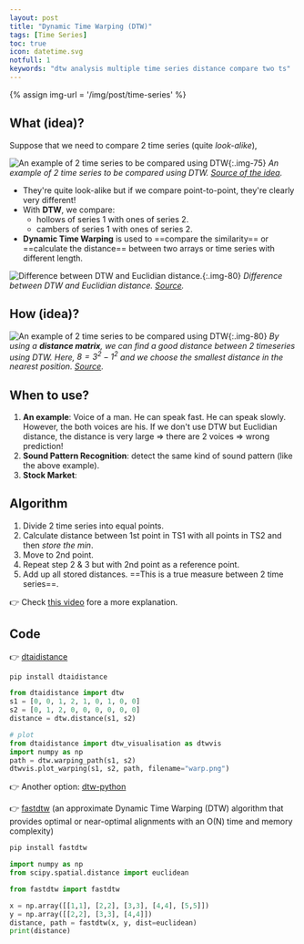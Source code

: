 ```yaml
---
layout: post
title: "Dynamic Time Warping (DTW)"
tags: [Time Series]
toc: true
icon: datetime.svg
notfull: 1
keywords: "dtw analysis multiple time series distance compare two ts"
---
```


{% assign img-url = '/img/post/time-series' %}

## What (idea)?

Suppose that we need to compare 2 time series (quite _look-alike_),

![An example of 2 time series to be compared using DTW]({{img-url}}/dtw-example.png){:.img-75}
_An example of 2 time series to be compared using DTW. [Source of the idea](https://www.youtube.com/watch?v=v_WLX0fu_UE)._

- They're quite look-alike but if we compare point-to-point, they're clearly very different!
- With **DTW**, we compare:
  - hollows of series 1 with ones of series 2.
  - cambers of series 1 with ones of series 2.
- **Dynamic Time Warping** is used to ==compare the similarity== or ==calculate the distance== between two arrays or time series with different length.

![Difference between DTW and Euclidian distance.]({{img-url}}/Euclidean-distance-vs-DTW.png){:.img-80}
_Difference between DTW and Euclidian distance. [Source](https://www.researchgate.net/figure/Euclidean-distance-vs-DTW_fig7_223966685)._

## How (idea)?

![An example of 2 time series to be compared using DTW]({{img-url}}/dtw-example-how.jpg){:.img-80}
_By using a **distance matrix**, we can find a good distance between 2 timeseries using DTW. Here, $8=3^2-1^2$ and we choose the smallest distance in the nearest position. [Source](https://www.youtube.com/watch?v=v_WLX0fu_UE)._

## When to use?

1. **An example**: Voice of a man. He can speak fast. He can speak slowly. However, the both voices are his. If we don't use DTW but Euclidian distance, the distance is very large $\Rightarrow$ there are 2 voices $\Rightarrow$ wrong prediction!
2. **Sound Pattern Recognition**: detect the same kind of sound pattern (like the above example).
3. **Stock Market**:

## Algorithm

1. Divide 2 time series into equal points.
2. Calculate distance between 1st point in TS1 with all points in TS2 and then _store the min_.
3. Move to 2nd point.
4. Repeat step 2 & 3 but with 2nd point as a reference point.
5. Add up all stored distances. ==This is a true measure between 2 time series==.

👉 Check [this video](https://www.youtube.com/watch?v=_K1OsqCicBY) fore a more explanation.

## Code

👉 [dtaidistance](https://dtaidistance.readthedocs.io/en/latest/usage/installation.html)

``` bash
pip install dtaidistance
```

``` python
from dtaidistance import dtw
s1 = [0, 0, 1, 2, 1, 0, 1, 0, 0]
s2 = [0, 1, 2, 0, 0, 0, 0, 0, 0]
distance = dtw.distance(s1, s2)

# plot
from dtaidistance import dtw_visualisation as dtwvis
import numpy as np
path = dtw.warping_path(s1, s2)
dtwvis.plot_warping(s1, s2, path, filename="warp.png")
```

👉 Another option: [dtw-python](https://dynamictimewarping.github.io/python/)

👉 [fastdtw](https://github.com/slaypni/fastdtw) (an approximate Dynamic Time Warping (DTW) algorithm that provides optimal or near-optimal alignments with an O(N) time and memory complexity)

``` bash
pip install fastdtw
```

``` python
import numpy as np
from scipy.spatial.distance import euclidean

from fastdtw import fastdtw

x = np.array([[1,1], [2,2], [3,3], [4,4], [5,5]])
y = np.array([[2,2], [3,3], [4,4]])
distance, path = fastdtw(x, y, dist=euclidean)
print(distance)
```
